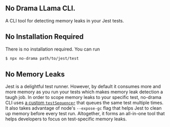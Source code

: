## No Drama LLama CLI.

A CLI tool for detecting memory leaks in your Jest tests. 

## No Installation Required

There is no installation required. You can run

```bash
$ npx no-drama path/to/jest/test
```

## No Memory Leaks

Jest is a delightful test runner. However, by default it consumes more and more memory as you run your tests which makes memory leak detection a taugh job. 
In order to scope memory leaks to your specific test, no-drama CLI uses [a custom `testSequencer`](https://jestjs.io/docs/en/configuration#testsequencer-string) that queues the same test multiple times. It also takes advantage of node's `--expose-gc` flag that helps Jest to clean up memory before every test run. Altogether, it forms an all-in-one tool that helps developers to focus on test-specific memory leaks.
